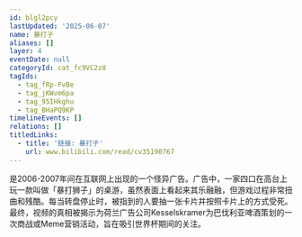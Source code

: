 ```yaml
---
id: blgl2pcy
lastUpdated: '2025-06-07'
name: 暴打子
aliases: []
layer: 4
eventDate: null
categoryId: cat_fc9VC2z8
tagIds:
  - tag_fRp-FvBe
  - tag_jKWvm6pa
  - tag_95IHkghu
  - tag_BHaPQ9KP
timelineEvents: []
relations: []
titledLinks:
  - title: '链接: 暴打子'
    url: www.bilibili.com/read/cv35190767
---
```

是2006-2007年间在互联网上出现的一个怪异广告。广告中，一家四口在高台上玩一款叫做「暴打狮子」的桌游，虽然表面上看起来其乐融融，但游戏过程非常扭曲和残酷。每当转盘停止时，被指到的人要抽一张卡片并按照卡片上的方式受死。最终，视频的真相被揭示为荷兰广告公司Kesselskramer为巴伐利亚啤酒策划的一次商战或Meme营销活动，旨在吸引世界杯期间的关注。
